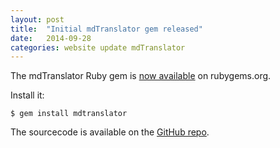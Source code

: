 ```yaml
---
layout: post
title:  "Initial mdTranslator gem released"
date:   2014-09-28
categories: website update mdTranslator
---
```


The mdTranslator Ruby gem is [now available](https://rubygems.org/gems/adiwg-mdtranslator) on rubygems.org.

Install it:

    $ gem install mdtranslator

The sourcecode is available on the [GitHub repo](https://github.com/adiwg/mdTranslator]).
